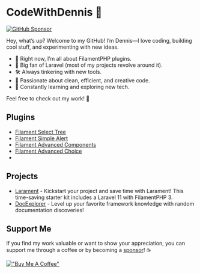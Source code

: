 # CodeWithDennis 👋

[![GitHub Sponsor](https://img.shields.io/github/sponsors/CodeWithDennis?label=Sponsor&logo=GitHub)](https://github.com/sponsors/CodeWithDennis)

Hey, what’s up? Welcome to my GitHub! I’m Dennis—I love coding, building cool stuff, and experimenting with new ideas.

- 🔭 Right now, I’m all about FilamentPHP plugins.
- 💼 Big fan of Laravel (most of my projects revolve around it).
- 🛠️ Always tinkering with new tools.
- 🎨 Passionate about clean, efficient, and creative code.
- 📖 Constantly learning and exploring new tech.

Feel free to check out my work! 🚀

## Plugins
- [Filament Select Tree](https://github.com/CodeWithDennis/filament-select-tree)
- [Filament Simple Alert](https://github.com/CodeWithDennis/filament-simple-alert)
- [Filament Advanced Components](https://github.com/CodeWithDennis/filament-advanced-components-docs)
- [Filament Advanced Choice](https://github.com/CodeWithDennis/filament-advanced-choice-docs)
- 
## Projects
- [Larament](https://github.com/CodeWithDennis/larament) - Kickstart your project and save time with Larament! This time-saving starter kit includes a Laravel 11 with FilamentPHP 3.
- [DocExplorer](https://github.com/CodeWithDennis/docexplorer) - Level up your favorite framework knowledge with random documentation discoveries!
  
## Support Me
 If you find my work valuable or want to show your appreciation, you can support me through a coffee or by becoming a [sponsor](https://github.com/sponsors/CodeWithDennis)! ☕️

[!["Buy Me A Coffee"](https://www.buymeacoffee.com/assets/img/custom_images/orange_img.png)](https://www.buymeacoffee.com/CodeWithDennis)

